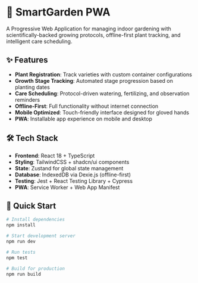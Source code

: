 # 🌱 SmartGarden PWA

A Progressive Web Application for managing indoor gardening with scientifically-backed growing protocols, offline-first plant tracking, and intelligent care scheduling.

## ✨ Features

- **Plant Registration**: Track varieties with custom container configurations
- **Growth Stage Tracking**: Automated stage progression based on planting dates
- **Care Scheduling**: Protocol-driven watering, fertilizing, and observation reminders
- **Offline-First**: Full functionality without internet connection
- **Mobile Optimized**: Touch-friendly interface designed for gloved hands
- **PWA**: Installable app experience on mobile and desktop

## 🛠️ Tech Stack

- **Frontend**: React 18 + TypeScript
- **Styling**: TailwindCSS + shadcn/ui components
- **State**: Zustand for global state management
- **Database**: IndexedDB via Dexie.js (offline-first)
- **Testing**: Jest + React Testing Library + Cypress
- **PWA**: Service Worker + Web App Manifest

## 🚀 Quick Start

```bash
# Install dependencies
npm install

# Start development server
npm run dev

# Run tests
npm test

# Build for production
npm run build
```
